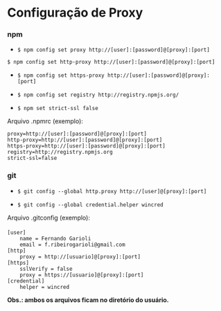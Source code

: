 # Configuração de Proxy

### npm

- `$ npm config set proxy http://[user]:[password]@[proxy]:[port]`

 `$ npm config set http-proxy http://[user]:[password]@[proxy]:[port]`

- `$ npm config set https-proxy http://[user]:[password]@[proxy]:[port]`

- `$ npm config set registry http://registry.npmjs.org/`

- `$ npm set strict-ssl false`

Arquivo .npmrc (exemplo):

    proxy=http://[user]:[password]@[proxy]:[port]
    http-proxy=http://[user]:[password]@[proxy]:[port]
    https-proxy=http://[user]:[password]@[proxy]:[port]
	registry=http://registry.npmjs.org
    strict-ssl=false

### git

- `$ git config --global http.proxy http://[user]@[proxy]:[port]`

- `$ git config --global credential.helper wincred`

Arquivo .gitconfig (exemplo):
#### 
    [user]
        name = Fernando Garioli
        email = f.ribeirogarioli@gmail.com
    [http]
        proxy = http://[usuario]@[proxy]:[port]
    [https]
        sslVerify = false
        proxy = https://[usuario]@[proxy]:[port]
    [credential]
        helper = wincred

**Obs.: ambos os arquivos ficam no diretório do usuário.**